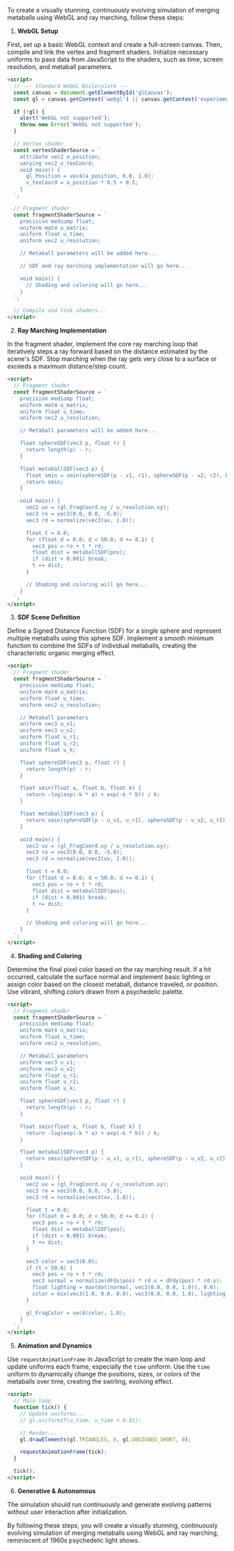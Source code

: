 To create a visually stunning, continuously evolving simulation of merging metaballs using WebGL and ray marching, follow these steps:

1. **WebGL Setup**

First, set up a basic WebGL context and create a full-screen canvas. Then, compile and link the vertex and fragment shaders. Initialize necessary uniforms to pass data from JavaScript to the shaders, such as time, screen resolution, and metaball parameters.

```html
<script>
  // --- Standard WebGL Boilerplate ---
  const canvas = document.getElementById('glCanvas');
  const gl = canvas.getContext('webgl') || canvas.getContext('experimental-webgl');

  if (!gl) {
    alert('WebGL not supported');
    throw new Error('WebGL not supported');
  }

  // Vertex shader
  const vertexShaderSource = `
    attribute vec2 a_position;
    varying vec2 v_texCoord;
    void main() {
      gl_Position = vec4(a_position, 0.0, 1.0);
      v_texCoord = a_position * 0.5 + 0.5;
    }
  `;

  // Fragment shader
  const fragmentShaderSource = `
    precision mediump float;
    uniform mat4 u_matrix;
    uniform float u_time;
    uniform vec2 u_resolution;

    // Metaball parameters will be added here...

    // SDF and ray marching implementation will go here...

    void main() {
      // Shading and coloring will go here...
    }
  `;

  // Compile and link shaders...
</script>
```

2. **Ray Marching Implementation**

In the fragment shader, implement the core ray marching loop that iteratively steps a ray forward based on the distance estimated by the scene's SDF. Stop marching when the ray gets very close to a surface or exceeds a maximum distance/step count.

```html
<script>
  // Fragment shader
  const fragmentShaderSource = `
    precision mediump float;
    uniform mat4 u_matrix;
    uniform float u_time;
    uniform vec2 u_resolution;

    // Metaball parameters will be added here...

    float sphereSDF(vec3 p, float r) {
      return length(p) - r;
    }

    float metaballSDF(vec3 p) {
      float smin = smin(sphereSDF(p - v1, r1), sphereSDF(p - v2, r2), k);
      return smin;
    }

    void main() {
      vec2 uv = (gl_FragCoord.xy / u_resolution.xy);
      vec3 ro = vec3(0.0, 0.0, -5.0);
      vec3 rd = normalize(vec3(uv, 1.0));

      float t = 0.0;
      for (float d = 0.0; d < 50.0; d += 0.1) {
        vec3 pos = ro + t * rd;
        float dist = metaballSDF(pos);
        if (dist < 0.001) break;
        t += dist;
      }

      // Shading and coloring will go here...
    }
  `;
</script>
```

3. **SDF Scene Definition**

Define a Signed Distance Function (SDF) for a single sphere and represent multiple metaballs using this sphere SDF. Implement a smooth minimum function to combine the SDFs of individual metaballs, creating the characteristic organic merging effect.

```html
<script>
  // Fragment shader
  const fragmentShaderSource = `
    precision mediump float;
    uniform mat4 u_matrix;
    uniform float u_time;
    uniform vec2 u_resolution;

    // Metaball parameters
    uniform vec3 u_v1;
    uniform vec3 u_v2;
    uniform float u_r1;
    uniform float u_r2;
    uniform float u_k;

    float sphereSDF(vec3 p, float r) {
      return length(p) - r;
    }

    float smin(float a, float b, float k) {
      return -log(exp(-k * a) + exp(-k * b)) / k;
    }

    float metaballSDF(vec3 p) {
      return smin(sphereSDF(p - u_v1, u_r1), sphereSDF(p - u_v2, u_r2), u_k);
    }

    void main() {
      vec2 uv = (gl_FragCoord.xy / u_resolution.xy);
      vec3 ro = vec3(0.0, 0.0, -5.0);
      vec3 rd = normalize(vec3(uv, 1.0));

      float t = 0.0;
      for (float d = 0.0; d < 50.0; d += 0.1) {
        vec3 pos = ro + t * rd;
        float dist = metaballSDF(pos);
        if (dist < 0.001) break;
        t += dist;
      }

      // Shading and coloring will go here...
    }
  `;
</script>
```

4. **Shading and Coloring**

Determine the final pixel color based on the ray marching result. If a hit occurred, calculate the surface normal and implement basic lighting or assign color based on the closest metaball, distance traveled, or position. Use vibrant, shifting colors drawn from a psychedelic palette.

```html
<script>
  // Fragment shader
  const fragmentShaderSource = `
    precision mediump float;
    uniform mat4 u_matrix;
    uniform float u_time;
    uniform vec2 u_resolution;

    // Metaball parameters
    uniform vec3 u_v1;
    uniform vec3 u_v2;
    uniform float u_r1;
    uniform float u_r2;
    uniform float u_k;

    float sphereSDF(vec3 p, float r) {
      return length(p) - r;
    }

    float smin(float a, float b, float k) {
      return -log(exp(-k * a) + exp(-k * b)) / k;
    }

    float metaballSDF(vec3 p) {
      return smin(sphereSDF(p - u_v1, u_r1), sphereSDF(p - u_v2, u_r2), u_k);
    }

    void main() {
      vec2 uv = (gl_FragCoord.xy / u_resolution.xy);
      vec3 ro = vec3(0.0, 0.0, -5.0);
      vec3 rd = normalize(vec3(uv, 1.0));

      float t = 0.0;
      for (float d = 0.0; d < 50.0; d += 0.1) {
        vec3 pos = ro + t * rd;
        float dist = metaballSDF(pos);
        if (dist < 0.001) break;
        t += dist;
      }

      vec3 color = vec3(0.0);
      if (t < 50.0) {
        vec3 pos = ro + t * rd;
        vec3 normal = normalize(dFdx(pos) * rd.x + dFdy(pos) * rd.y);
        float lighting = max(dot(normal, vec3(0.0, 0.0, 1.0)), 0.0);
        color = mix(vec3(1.0, 0.0, 0.0), vec3(0.0, 0.0, 1.0), lighting);
      }

      gl_FragColor = vec4(color, 1.0);
    }
  `;
</script>
```

5. **Animation and Dynamics**

Use `requestAnimationFrame` in JavaScript to create the main loop and update uniforms each frame, especially the `time` uniform. Use the `time` uniform to dynamically change the positions, sizes, or colors of the metaballs over time, creating the swirling, evolving effect.

```html
<script>
  // Main loop
  function tick() {
    // Update uniforms...
    // gl.uniform1f(u_time, u_time + 0.01);

    // Render...
    gl.drawElements(gl.TRIANGLES, 6, gl.UNSIGNED_SHORT, 0);

    requestAnimationFrame(tick);
  }

  tick();
</script>
```

6. **Generative & Autonomous**

The simulation should run continuously and generate evolving patterns without user interaction after initialization.

By following these steps, you will create a visually stunning, continuously evolving simulation of merging metaballs using WebGL and ray marching, reminiscent of 1960s psychedelic light shows.

<!-- Benchmark Info -->
<!-- Backend: llamacpp -->
<!-- Model: Mistral-Nemo-Instruct-2407-Q4_K_L.gguf -->
<!-- Prompt: lightshow.md -->
<!-- Generation Time: 24.63s -->
<!-- Fallback Used: False -->